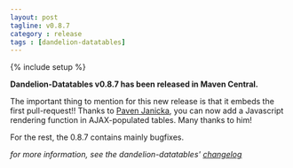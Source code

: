 ```yaml
---
layout: post
tagline: v0.8.7
category : release
tags : [dandelion-datatables]
---
```

{% include setup %}

**Dandelion-Datatables v0.8.7 has been released in Maven Central.**

The important thing to mention for this new release is that it embeds the first pull-request!! Thanks to [Paven Janicka](https://github.com/Sorceror), you can now add a Javascript rendering function in AJAX-populated tables. Many thanks to him!

For the rest, the 0.8.7 contains mainly bugfixes.

_for more information, see the dandelion-datatables' [changelog](/datatables/changelog.html)_